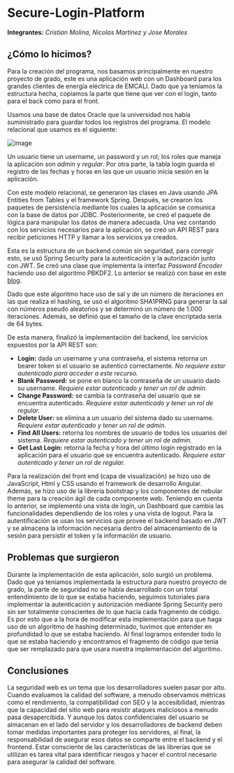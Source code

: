 # Secure-Login-Platform
**Integrantes:** *Cristian Molina, Nicolas Martínez y Jose Morales*
## ¿Cómo lo hicimos?
Para la creación del programa, nos basamos principalmente en nuestro proyecto de grado, este es una aplicación web con un Dashboard para los grandes clientes de energía eléctrica de EMCALI. Dado que ya teníamos la estructura hecha, copiamos la parte que tiene que ver con el login, tanto para el back como para el front. 

Usamos una base de datos Oracle que la universidad nos había suministrado para guardar todos los registros del programa. El modelo relacional que usamos es el siguiente:

![image](https://user-images.githubusercontent.com/39702263/121429167-3affde80-c93c-11eb-95b9-a0e0339df847.png)


Un usuario tiene un username, un password y un rol; los roles que maneja la aplicación son *admin* y *regular*. Por otra parte, la tabla login guarda el registro de las fechas y horas en las que un usuario inicia sesión en la aplicación.

Con este modelo relacional, se generaron las clases en Java usando JPA Entities from Tables y el framework Spring. Después, se crearon los paquetes de persistencia mediante los cuales la aplicación se comunica con la base de datos por JDBC. Posteriormente, se creó el paquete de lógica para manipular los datos de manera adecuada. Una vez contando con los servicios necesarios para la aplicación, se creó un API REST para recibir peticiones HTTP y llamar a los servicios ya creados.

Esta es la estructura de un backend común sin seguridad, para corregir esto, se usó Spring Security para la autenticación y la autorización junto con JWT. Se creó una clase que implementa la interfaz *Password Encoder* haciendo uso del algoritmo PBKDF2. Lo anterior se realizó con base en este [blog](https://howtodoinjava.com/java/java-security/how-to-generate-secure-password-hash-md5-sha-pbkdf2-bcrypt-examples/#PBKDF2WithHmacSHA1).

Dado que este algoritmo hace uso de sal y de un número de iteraciones en las que realiza el hashing, se usó el algoritmo SHA1PRNG para generar la sal con números pseudo aleatorios y se determinó un número de 1.000 iteraciones. Además, se definió que el tamaño de la clave encriptada sería de 64 bytes.

De esta manera, finalizó la implementación del backend, los servicios expuestos por la API REST son:

 - **Login:** dada un username y una contraseña, el sistema retorna un bearer token si el usuario se autenticó correctamente. *No requiere estar autenticado para acceder a este recurso.*
 - **Blank Password:** se pone en blanco la contraseña de un usuario dado su username. *Requiere estar autenticado y tener un rol de admin.*
 - **Change Password:** se cambia la contraseña del usuario que se encuentra autenticado. *Requiere estar autenticado y tener un rol de regular.*
 - **Delete User:** se elimina a un usuario del sistema dado su username. *Requiere estar autenticado y tener un rol de admin.*
 - **Find All Users:** retorna los nombres de usuario de todos los usuarios del sistema. *Requiere estar autenticado y tener un rol de admin.*
 - **Get Last Login:** retorna la fecha y hora del último login registrado en la aplicación para el usuario que se encuentra autenticado. *Requiere estar autenticado y tener un rol de regular.*
 
Para la realización del front end (capa de visualización) se hizo uso de JavaScript, Html y CSS usando el framework de desarrollo Angular. Además, se hizo uso de la librería bootstrap y los componentes de nebular theme para la creación ágil de cada componente web. Teniendo en cuenta lo anterior, se implementó una vista de login, un Dashboard que cambia las funcionalidades dependiendo de los roles y una vista de logout. Para la autentificación se usan los servicios que provee el backend basado en JWT y se almacena la información necesaria dentro del almacenamiento de la sesión para persistir el token y la información de usuario. 

## Problemas que surgieron
Durante la implementación de esta aplicación, solo surgió un problema. Dado que ya teníamos implementada la estructura para nuestro proyecto de grado, la parte de seguridad no se había desarrollado con un total entendimiento de lo que se estaba haciendo, seguimos tutoriales para implementar la autenticación y autorización mediante Spring Security pero sin ser totalmente conscientes de lo que hacía cada fragmento de código. Es por esto que a la hora de modificar esta implementación para que haga uso de un algoritmo de hashing determinado, tuvimos que entender en profundidad lo que se estaba haciendo. Al final logramos entender todo lo que se estaba haciendo y encontramos el fragmento de código que tenía que ser remplazado para que usara nuestra implementación del algoritmo.

## Conclusiones

La seguridad web es un tema que los desarrolladores suelen pasar por alto. Cuando evaluamos la calidad del software, a menudo observamos métricas como el rendimiento, la compatibilidad con SEO y la accesibilidad, mientras que la capacidad del sitio web para resistir ataques maliciosos a menudo pasa desapercibida. Y aunque los datos confidenciales del usuario se almacenan en el lado del servidor y los desarrolladores de backend deben tomar medidas importantes para proteger los servidores, al final, la responsabilidad de asegurar esos datos se comparte entre el backend y el frontend. Estar consciente de las características de las librerías que se utilizan es tarea vital para identificar riesgos y hacer el control necesario para asegurar la calidad del software.
